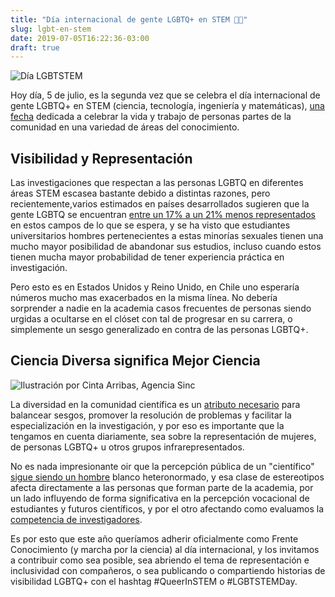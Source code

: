 ```yaml
---
title: "Día internacional de gente LGBTQ+ en STEM 🏳️‍🌈"
slug: lgbt-en-stem
date: 2019-07-05T16:22:36-03:00
draft: true
---
```

![Día LGBTSTEM](https://lgbtqinirishstem.files.wordpress.com/2018/03/untitled-design-3.png?w=1200)

Hoy día, 5 de julio, es la segunda vez que se celebra el día internacional de gente LGBTQ+ en STEM (ciencia, tecnología, ingeniería y matemáticas), [una fecha][lgbtstem] dedicada a celebrar la vida y trabajo de personas partes de la comunidad en una variedad de áreas del conocimiento.

 ## Visibilidad y Representación
 Las investigaciones que respectan a las personas LGBTQ en diferentes áreas STEM escasea bastante debido a distintas razones, pero recientemente,varios estimados en países desarrollados sugieren que la gente LGBTQ se encuentran [entre un 17% a un 21% menos representados][representacion] en estos campos de lo que se espera, y se ha visto que estudiantes universitarios hombres pertenecientes a estas minorías sexuales tienen una mucho mayor posibilidad de abandonar sus estudios, incluso cuando estos tienen mucha mayor probabilidad de tener experiencia práctica en investigación.

Pero esto es en Estados Unidos y Reino Unido, en Chile uno esperaría números mucho mas exacerbados en la misma línea. No debería sorprender a nadie en la academia casos frecuentes de personas siendo urgidas a ocultarse en el clóset con tal de progresar en su carrera, o simplemente un sesgo generalizado en contra de las personas LGBTQ+.

## Ciencia Diversa significa Mejor Ciencia
![Ilustración por Cinta Arribas, Agencia Sinc](https://www.agenciasinc.es/var/ezwebin_site/storage/images/opinion/lgbtstemday-la-ciencia-diversa-es-mejor-ciencia/6524504-1-esl-MX/LGBTSTEMDay-La-ciencia-diversa-es-mejor-ciencia_image_380.jpg)

La diversidad en la comunidad científica es un [atributo necesario][diversidad] para balancear sesgos, promover la resolución de problemas y facilitar la especialización en la investigación, y por eso es importante que la tengamos en cuenta diariamente, sea sobre la representación de mujeres, de personas LGBTQ+ u otros grupos infrarepresentados.

No es nada impresionante oir que la percepción pública de un "científico" [sigue siendo un hombre][estereotipo] blanco heteronormado, y esa clase de estereotipos afecta directamente a las personas que forman parte de la academia, por un lado influyendo de forma significativa en la percepción vocacional de estudiantes y futuros científicos, y por el otro afectando como evaluamos la [competencia de investigadores][competencia].

Es por esto que este año queríamos adherir oficialmente como Frente Conocimiento (y marcha por la ciencia) al día internacional, y los invitamos a contribuir como sea posible, sea abriendo el tema de representación e inclusividad con compañeros, o sea publicando o compartiendo historias de visibilidad LGBTQ+ con el hashtag #QueerInSTEM o #LGBTSTEMDay.

[diversidad]: https://www.nature.com/articles/d41586-018-05326-3
[representacion]: https://www.tandfonline.com/doi/abs/10.1080/00918369.2015.1078632?journalCode=wjhm20&
[estereotipo]: https://www.theatlantic.com/science/archive/2018/03/what-we-learn-from-50-years-of-asking-children-to-draw-scientists/556025/
[competencia]: https://journals.sagepub.com/doi/full/10.1177/0963721417738825
[lgbtstem]: https://prideinstem.org/